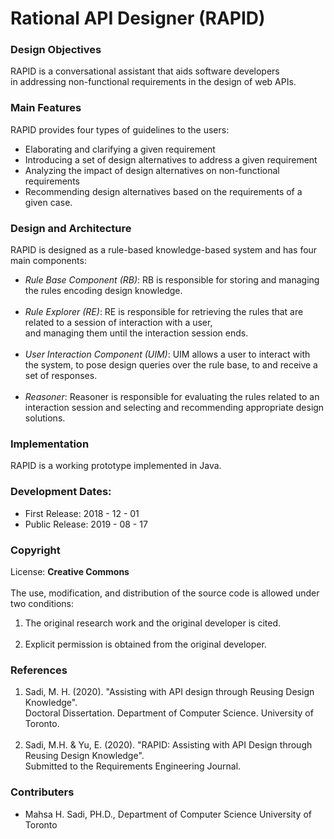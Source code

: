 # Rational API Designer (RAPID)

### Design Objectives
RAPID is a conversational assistant that aids software developers <br> 
in addressing non-functional requirements in the design of web APIs.

### Main Features
RAPID provides four types of guidelines to the users: <Enter>
* Elaborating and clarifying a given requirement
* Introducing a set of design alternatives to address a given requirement
* Analyzing the impact of design alternatives on non-functional requirements
* Recommending design alternatives based on the requirements of a given case.

### Design and Architecture
RAPID is designed as a rule-based knowledge-based system and has four main components:<br>
* *Rule Base Component (RB)*: RB is responsible for storing and managing the rules encoding design knowledge. 
   <br><br>
* *Rule Explorer (RE)*: RE is responsible for retrieving the rules that are related to a session of interaction with a user, <br> 
  and managing them until the interaction session ends.
  <br><br> 
* *User Interaction Component (UIM)*: UIM allows a user to interact with the system, to pose design queries over the rule base, to and receive a set of responses. 
<br><br>
* *Reasoner*: Reasoner is responsible for evaluating the rules related to an interaction session and selecting and recommending appropriate design solutions. 

### Implementation
RAPID is a working prototype implemented in Java.

### Development Dates:
* First Release: 2018 - 12 - 01
* Public Release: 2019 - 08 - 17

### Copyright
License: **Creative Commons** <br><br>
The use, modification, and distribution of the source code is allowed under two conditions:
1. The original research work and the original developer is cited.
<br><br>
2. Explicit permission is obtained from the original developer.

### References
1. Sadi, M. H. (2020). "Assisting with API design through Reusing Design Knowledge". <br>
Doctoral Dissertation. Department of Computer Science. University of Toronto.
<br> <br>
2. Sadi, M.H. & Yu, E. (2020). "RAPID: Assisting with API Design through Reusing Design Knowledge". <br>
Submitted to the Requirements Engineering Journal.

### Contributers
* Mahsa H. Sadi, PH.D., Department of Computer Science University of Toronto
